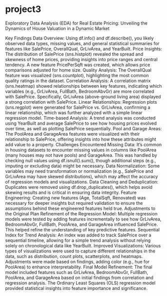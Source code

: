 # project3
Exploratory Data Analysis (EDA) for Real Estate Pricing: Unveiling the Dynamics of House Valuation in a Dynamic Market

Key Findings
Data Overview:
Using df.info() and df.describe(), you likely observed data types, missing values, and general statistical summaries for features like SalePrice, OverallQual, GrLivArea, and YearBuilt.
Price Insights:
The distribution of SalePrice (sns.histplot) revealed the spread and skewness of home prices, providing insights into price ranges and central tendency.
A new feature PricePerSqft was created, which allows price comparisons adjusted for home size.
Quality Analysis:
The OverallQual feature was visualized (sns.countplot), highlighting the most common quality ratings in the dataset.
Correlation Analysis:
A correlation matrix (sns.heatmap) showed relationships between key features, indicating which variables (e.g., GrLivArea, FullBath, BedroomAbvGr) are more correlated with SalePrice.
Specifically, GrLivArea (above-ground living area) displayed a strong correlation with SalePrice.
Linear Relationships:
Regression plots (sns.regplot) were generated for SalePrice vs. GrLivArea, confirming a linear relationship, which was further analyzed with a simple linear regression model.
Time-based Analysis:
A trend analysis was conducted using YearBuilt and average SalePrice to see how housing prices evolved over time, as well as plotting SalePrice sequentially.
Pool and Garage Areas:
The PoolArea and GarageArea features were visualized with their relationship to SalePrice, offering insights into how these attributes might add value to a property.
Challenges Encountered
Missing Data:
It’s common in housing datasets to encounter missing values in columns like PoolArea (many houses may not have pools) and GarageArea. This was handled by checking null values using df.isnull().sum(), though additional steps (e.g., imputing or excluding data) might be necessary.
Data Normalization:
Some variables may need transformation or normalization (e.g., SalePrice and GrLivArea may have skewed distributions), which may affect the accuracy of regression models and visualizations.
Data Cleaning and Deduplication:
Duplicates were removed using df.drop_duplicates(), which helps avoid skewing results and is critical in ensuring data integrity.
Feature Engineering:
Creating new features (Age, TotalSqft, Renovated) was necessary for deeper insights but required validation to ensure the assumptions behind these engineered features held true.
Adjustments to the Original Plan
Refinement of the Regression Model:
Multiple regression models were tested by adding features incrementally to see how GrLivArea, BedroomAbvGr, FullBath, PoolArea, and GarageArea influenced SalePrice. This helped refine the understanding of key predictive features.
Sequential Index for Trend Analysis:
An index was added to track SalePrice over a sequential timeline, allowing for a simple trend analysis without relying solely on chronological data like YearBuilt.
Improved Visualizations:
Various types of visualizations were used to capture different relationships in the data, such as distribution, count plots, scatterplots, and heatmaps. Adjustments were made based on findings, adding color (e.g., hue for PoolArea) to enhance interpretability.
Final Model Refinement:
The final model included features such as GrLivArea, BedroomAbvGr, FullBath, PoolArea, and GarageArea based on initial findings from correlation and regression analysis. The Ordinary Least Squares (OLS) regression model provided statistical insights into feature importance and significance.
